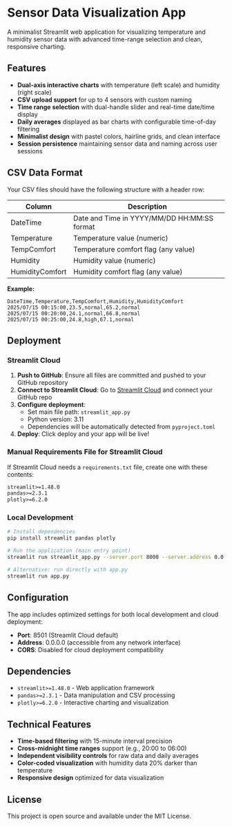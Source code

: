 # Sensor Data Visualization App

A minimalist Streamlit web application for visualizing temperature and humidity sensor data with advanced time-range selection and clean, responsive charting.

## Features

- **Dual-axis interactive charts** with temperature (left scale) and humidity (right scale)
- **CSV upload support** for up to 4 sensors with custom naming
- **Time range selection** with dual-handle slider and real-time date/time display
- **Daily averages** displayed as bar charts with configurable time-of-day filtering
- **Minimalist design** with pastel colors, hairline grids, and clean interface
- **Session persistence** maintaining sensor data and naming across user sessions

## CSV Data Format

Your CSV files should have the following structure with a header row:

| Column | Description |
|--------|-------------|
| DateTime | Date and Time in YYYY/MM/DD HH:MM:SS format |
| Temperature | Temperature value (numeric) |
| TempComfort | Temperature comfort flag (any value) |
| Humidity | Humidity value (numeric) |
| HumidityComfort | Humidity comfort flag (any value) |

**Example:**
```csv
DateTime,Temperature,TempComfort,Humidity,HumidityComfort
2025/07/15 00:15:00,23.5,normal,65.2,normal
2025/07/15 00:20:00,24.1,normal,66.8,normal
2025/07/15 00:25:00,24.8,high,67.1,normal
```

## Deployment

### Streamlit Cloud

1. **Push to GitHub**: Ensure all files are committed and pushed to your GitHub repository
2. **Connect to Streamlit Cloud**: Go to [Streamlit Cloud](https://streamlit.io/cloud) and connect your GitHub repo
3. **Configure deployment**: 
   - Set main file path: `streamlit_app.py`
   - Python version: 3.11
   - Dependencies will be automatically detected from `pyproject.toml`
4. **Deploy**: Click deploy and your app will be live!

### Manual Requirements File for Streamlit Cloud

If Streamlit Cloud needs a `requirements.txt` file, create one with these contents:
```txt
streamlit>=1.48.0
pandas>=2.3.1
plotly>=6.2.0
```

### Local Development

```bash
# Install dependencies
pip install streamlit pandas plotly

# Run the application (main entry point)
streamlit run streamlit_app.py --server.port 8000 --server.address 0.0.0.0

# Alternative: run directly with app.py
streamlit run app.py
```

## Configuration

The app includes optimized settings for both local development and cloud deployment:

- **Port**: 8501 (Streamlit Cloud default)
- **Address**: 0.0.0.0 (accessible from any network interface)
- **CORS**: Disabled for cloud deployment compatibility

## Dependencies

- `streamlit>=1.48.0` - Web application framework
- `pandas>=2.3.1` - Data manipulation and CSV processing
- `plotly>=6.2.0` - Interactive charting and visualization

## Technical Features

- **Time-based filtering** with 15-minute interval precision
- **Cross-midnight time ranges** support (e.g., 20:00 to 06:00)
- **Independent visibility controls** for raw data and daily averages
- **Color-coded visualization** with humidity data 20% darker than temperature
- **Responsive design** optimized for data visualization

## License

This project is open source and available under the MIT License.